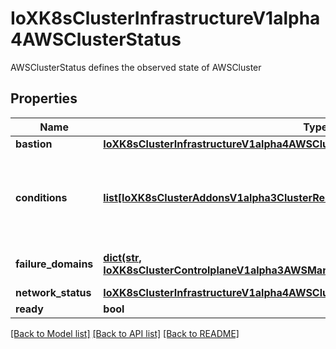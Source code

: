 # IoXK8sClusterInfrastructureV1alpha4AWSClusterStatus

AWSClusterStatus defines the observed state of AWSCluster
## Properties
Name | Type | Description | Notes
------------ | ------------- | ------------- | -------------
**bastion** | [**IoXK8sClusterInfrastructureV1alpha4AWSClusterStatusBastion**](IoXK8sClusterInfrastructureV1alpha4AWSClusterStatusBastion.md) |  | [optional] 
**conditions** | [**list[IoXK8sClusterAddonsV1alpha3ClusterResourceSetStatusConditions]**](IoXK8sClusterAddonsV1alpha3ClusterResourceSetStatusConditions.md) | Conditions provide observations of the operational state of a Cluster API resource. | [optional] 
**failure_domains** | [**dict(str, IoXK8sClusterControlplaneV1alpha3AWSManagedControlPlaneStatusFailureDomains)**](IoXK8sClusterControlplaneV1alpha3AWSManagedControlPlaneStatusFailureDomains.md) | FailureDomains is a slice of FailureDomains. | [optional] 
**network_status** | [**IoXK8sClusterInfrastructureV1alpha4AWSClusterStatusNetworkStatus**](IoXK8sClusterInfrastructureV1alpha4AWSClusterStatusNetworkStatus.md) |  | [optional] 
**ready** | **bool** |  | 

[[Back to Model list]](../README.md#documentation-for-models) [[Back to API list]](../README.md#documentation-for-api-endpoints) [[Back to README]](../README.md)


